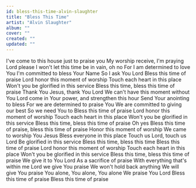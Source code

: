 ```yaml
---
id: bless-this-time-alvin-slaughter
title: "Bless This Time"
artist: "Alvin Slaughter"
album: ""
cover: ""
created: ""
updated: ""
---
```


I've come to this house just to praise you
My worship receive, I'm praying Lord please
I won't let this time be in vain, oh no
For I am determined to love You
I'm committed to bless Your Name
So I ask You Lord
Bless this time of praise
Lord honor this moment of worship
Touch each heart in this place
Won't you be glorified in this service
Bless this time, bless this time of praise
Thank You Jesus, thank You Lord
We can't have this moment without You
Lord come in Your power, and strengthen this hour
Send Your anointing to bless
For we are determined to praise You
We are committed to giving our best
So we need You to
Bless this time of praise
Lord honor this moment of worship
Touch each heart in this place
Won't you be glorified in this service
Bless this time, bless this time of praise
Oh yes
Bless this time of praise, bless this time of praise
Honor this moment of worship
We came to worship You Jesus
Bless everyone in this place
Touch us Lord, touch us Lord
Be glorified in this service
Bless this time, bless this time
Bless this time of praise
Lord honor this moment of worship
Touch each heart in this place
Won't you be glorified in this service
Bless this time, bless this time of praise
We give it to You Lord
As a sacrifice of praise
With everything that's within me
Lord we give You praise
We won't hold back anything
We will give You praise
You alone, You alone, You alone
We praise You Lord
Bless this time of praise
Bless this time of praise